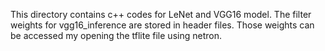 This directory contains c++ codes for LeNet and VGG16 model.
The filter weights for vgg16_inference are stored in header files. Those weights can be accessed my opening the tflite file using netron.
